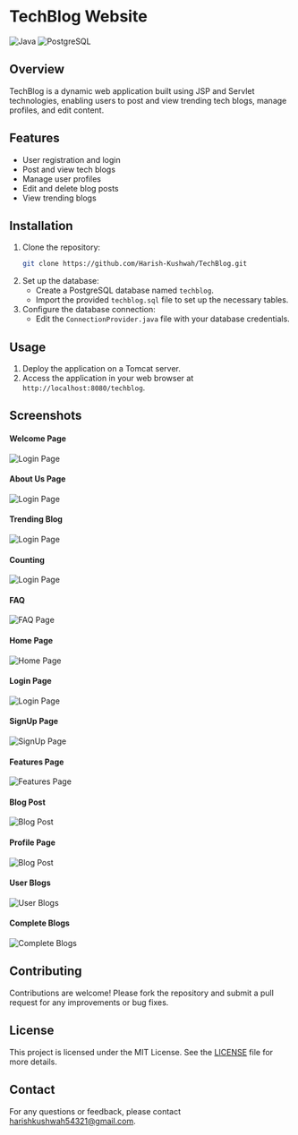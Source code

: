 # TechBlog Website

![Java](https://img.shields.io/badge/Java-ED8B00?style=flat-square&logo=java&logoColor=white) ![PostgreSQL](https://img.shields.io/badge/PostgreSQL-336791?style=flat-square&logo=postgresql&logoColor=white)



## Overview
TechBlog is a dynamic web application built using JSP and Servlet technologies, enabling users to post and view trending tech blogs, manage profiles, and edit content.

## Features
- User registration and login
- Post and view tech blogs
- Manage user profiles
- Edit and delete blog posts
- View trending blogs

## Installation
1. Clone the repository:
    ```bash
    git clone https://github.com/Harish-Kushwah/TechBlog.git
    ```
2. Set up the database:
    - Create a PostgreSQL database named `techblog`.
    - Import the provided `techblog.sql` file to set up the necessary tables.
3. Configure the database connection:
    - Edit the `ConnectionProvider.java` file with your database credentials.

## Usage
1. Deploy the application on a Tomcat server.
2. Access the application in your web browser at `http://localhost:8080/techblog`.

## Screenshots

#### Welcome Page
![Login Page](screenshot/welcome.png)

#### About Us Page
![Login Page](screenshot/about%20us.png)

#### Trending Blog
![Login Page](screenshot/trending%20blog.png)

#### Counting
![Login Page](screenshot/counting.png)

#### FAQ 
![FAQ Page](screenshot/faq.png)

#### Home Page
![Home Page](./screenshot/main%20page.png)

#### Login Page
![Login Page](screenshot/login.png)

#### SignUp Page
![SignUp Page](screenshot/signup.png)

#### Features Page
![Features Page](screenshot/features.png)

#### Blog Post
![Blog Post](screenshot/new%20post.png)

#### Profile Page
![Blog Post](screenshot/profile.png)

#### User Blogs
![User Blogs](screenshot/myblogpage.png)

#### Complete Blogs
![Complete Blogs](screenshot/read_more_blog.png)

## Contributing
Contributions are welcome! Please fork the repository and submit a pull request for any improvements or bug fixes.

## License
This project is licensed under the MIT License. See the [LICENSE](LICENSE) file for more details.

## Contact
For any questions or feedback, please contact [harishkushwah54321@gmail.com](mailto:harishkushwah54321@gamil.com).
